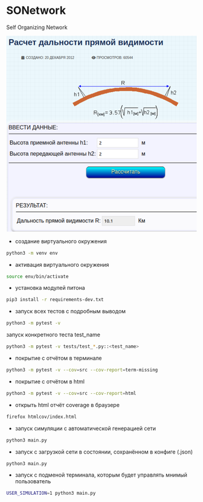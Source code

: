 # SONetwork
Self Organizing Network

![alt text](image.png)
  
- создание виртуального окружения
```bash
python3 -m venv env
```
  
- активация виртуального окружения
```bash
source env/bin/activate
```
  
- установка модулей питона
```bash
pip3 install -r requirements-dev.txt
```
  
- запуск всех тестов с подробным выводом
```bash
python3 -m pytest -v
```
  
запуск конкретного теста test_name
```bash
python3 -m pytest -v tests/test_*.py::<test_name>
```
  
- покрытие с отчётом в терминале
```bash
python3 -m pytest -v --cov=src --cov-report=term-missing
```
  
- покрытие с отчётом в html
```bash
python3 -m pytest -v --cov=src --cov-report=html
```
  
- открыть html отчёт coverage в браузере
```bash
firefox htmlcov/index.html 
```
  
- запуск симуляции с автоматической генерацией сети
```bash
python3 main.py
```
  
- запуск с загрузкой сети в состоянии, сохранённом в конфиге (.json)
```bash
python3 main.py
```
  
- запуск с подменой терминала, которым будет управлять мнимый пользователь
```bash
USER_SIMULATION=1 python3 main.py
```
